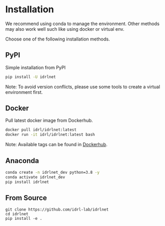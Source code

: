 # Installation

We recommend using conda to manage the environment.
Other methods may also work well such like using docker or virtual env.

Choose one of the following installation methods.

## PyPI

Simple installation from PyPI

```bash
pip install -U idrlnet
```

Note: To avoid version conflicts, please use some tools to create a virtual environment first.

## Docker

Pull latest docker image from Dockerhub.

```bash
docker pull idrl/idrlnet:latest
docker run -it idrl/idrlnet:latest bash
```

Note: Available tags can be found in [Dockerhub](https://hub.docker.com/repository/docker/idrl/idrlnet).

## Anaconda

```bash
conda create -n idrlnet_dev python=3.8 -y
conda activate idrlnet_dev
pip install idrlnet
```

## From Source

```
git clone https://github.com/idrl-lab/idrlnet
cd idrlnet
pip install -e .
```
